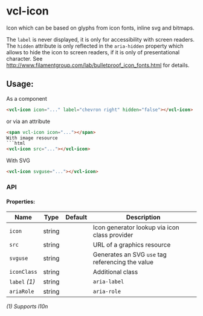 # vcl-icon

Icon which can be based on glyphs from icon fonts, inline svg and bitmaps.

The `label` is never displayed, it is only for accessibility with screen
readers.
The `hidden` attribute is only reflected in the `aria-hidden` property which
allows to hide the icon to screen readers, if it is only of presentational character.
See http://www.filamentgroup.com/lab/bulletproof_icon_fonts.html for details.


## Usage:

As a component
```html
<vcl-icon icon="..." label="chevron right" hidden="false"></vcl-icon>
```
or via an attribute
```html
<span vcl-icon icon="..."></span>
With image resource
```html
<vcl-icon src="..."></vcl-icon>
```
With SVG
```html
<vcl-icon svguse="..."></vcl-icon>
```

### API 

#### Properties:

| Name                | Type        | Default  | Description
| ------------        | ----------- | -------- |--------------
| `icon`              | string      |          | Icon generator lookup via icon class provider
| `src`               | string      |          | URL of a graphics resource
| `svguse`            | string      |          | Generates an SVG `use` tag referencing the value
| `iconClass`         | string      |          | Additional class
| `label` *(1)*       | string      |          | `aria-label` 
| `ariaRole`          | string      |          | `aria-role`

*(1) Supports l10n*
